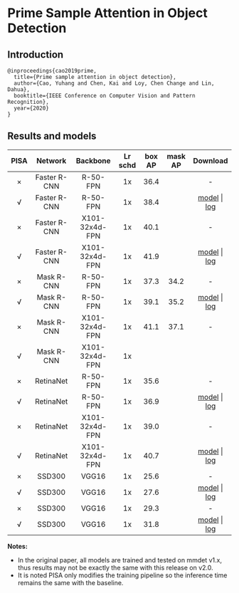 # Prime Sample Attention in Object Detection

## Introduction

```
@inproceedings{cao2019prime,
  title={Prime sample attention in object detection},
  author={Cao, Yuhang and Chen, Kai and Loy, Chen Change and Lin, Dahua},
  booktitle={IEEE Conference on Computer Vision and Pattern Recognition},
  year={2020}
}
```

## Results and models


| PISA | Network | Backbone            | Lr schd | box AP | mask AP | Download |
|:----:|:-------:|:-------------------:|:-------:|:------:|:-------:|:--------:|
| ×    | Faster R-CNN | R-50-FPN       | 1x      | 36.4   |         | - |
| √    | Faster R-CNN | R-50-FPN       | 1x      | 38.4   |         | [model](https://open-mmlab.s3.ap-northeast-2.amazonaws.com/mmdetection/v2.0/pisa/pisa_faster_rcnn_r50_fpn_1x_coco/pisa_faster_rcnn_r50_fpn_1x_coco-dea93523.pth) &#124; [log](https://open-mmlab.s3.ap-northeast-2.amazonaws.com/mmdetection/v2.0/pisa/pisa_faster_rcnn_r50_fpn_1x_coco/pisa_faster_rcnn_r50_fpn_1x_coco_20200506_185619.log.json)  |
| ×    | Faster R-CNN | X101-32x4d-FPN | 1x      | 40.1   |         | - |
| √    | Faster R-CNN | X101-32x4d-FPN | 1x      | 41.9   |         | [model](https://open-mmlab.s3.ap-northeast-2.amazonaws.com/mmdetection/v2.0/pisa/pisa_faster_rcnn_x101_32x4d_fpn_1x_coco/pisa_faster_rcnn_x101_32x4d_fpn_1x_coco-e4accec4.pth) &#124; [log](https://open-mmlab.s3.ap-northeast-2.amazonaws.com/mmdetection/v2.0/pisa/pisa_faster_rcnn_x101_32x4d_fpn_1x_coco/pisa_faster_rcnn_x101_32x4d_fpn_1x_coco_20200505_181503.log.json) |
| ×    | Mask   R-CNN | R-50-FPN       | 1x      | 37.3   | 34.2    | - |
| √    | Mask   R-CNN | R-50-FPN       | 1x      | 39.1   | 35.2    | [model](https://open-mmlab.s3.ap-northeast-2.amazonaws.com/mmdetection/v2.0/pisa/pisa_mask_rcnn_r50_fpn_1x_coco/pisa_mask_rcnn_r50_fpn_1x_coco-dfcedba6.pth) &#124; [log](https://open-mmlab.s3.ap-northeast-2.amazonaws.com/mmdetection/v2.0/pisa/pisa_mask_rcnn_r50_fpn_1x_coco/pisa_mask_rcnn_r50_fpn_1x_coco_20200508_150500.log.json) |
| ×    | Mask   R-CNN | X101-32x4d-FPN | 1x      | 41.1   | 37.1    | - |
| √    | Mask   R-CNN | X101-32x4d-FPN | 1x      |        |         |   |
| ×    | RetinaNet    | R-50-FPN       | 1x      | 35.6   |         | - |
| √    | RetinaNet    | R-50-FPN       | 1x      | 36.9   |         | [model](https://open-mmlab.s3.ap-northeast-2.amazonaws.com/mmdetection/v2.0/pisa/pisa_retinanet_r50_fpn_1x_coco/pisa_retinanet_r50_fpn_1x_coco-76409952.pth) &#124; [log](https://open-mmlab.s3.ap-northeast-2.amazonaws.com/mmdetection/v2.0/pisa/pisa_retinanet_r50_fpn_1x_coco/pisa_retinanet_r50_fpn_1x_coco_20200504_014311.log.json) |
| ×    | RetinaNet    | X101-32x4d-FPN | 1x      | 39.0   |         | - |
| √    | RetinaNet    | X101-32x4d-FPN | 1x      | 40.7   |         | [model](https://open-mmlab.s3.ap-northeast-2.amazonaws.com/mmdetection/v2.0/pisa/pisa_retinanet_x101_32x4d_fpn_1x_coco/pisa_retinanet_x101_32x4d_fpn_1x_coco-a0c13c73.pth) &#124; [log](https://open-mmlab.s3.ap-northeast-2.amazonaws.com/mmdetection/v2.0/pisa/pisa_retinanet_x101_32x4d_fpn_1x_coco/pisa_retinanet_x101_32x4d_fpn_1x_coco_20200505_001404.log.json) |
| ×    | SSD300       | VGG16          | 1x      | 25.6   |         | - |
| √    | SSD300       | VGG16          | 1x      | 27.6   |         | [model](https://open-mmlab.s3.ap-northeast-2.amazonaws.com/mmdetection/v2.0/pisa/pisa_ssd300_coco/pisa_ssd300_coco-710e3ac9.pth) &#124; [log](https://open-mmlab.s3.ap-northeast-2.amazonaws.com/mmdetection/v2.0/pisa/pisa_ssd300_coco/pisa_ssd300_coco_20200504_144325.log.json) |
| ×    | SSD300       | VGG16          | 1x      | 29.3   |         | - |
| √    | SSD300       | VGG16          | 1x      | 31.8   |         | [model](https://open-mmlab.s3.ap-northeast-2.amazonaws.com/mmdetection/v2.0/pisa/pisa_ssd512_coco/pisa_ssd512_coco-247addee.pth) &#124; [log](https://open-mmlab.s3.ap-northeast-2.amazonaws.com/mmdetection/v2.0/pisa/pisa_ssd512_coco/pisa_ssd512_coco_20200508_131030.log.json)  |

**Notes:**
- In the original paper, all models are trained and tested on mmdet v1.x, thus results may not be exactly the same with this release on v2.0.
- It is noted PISA only modifies the training pipeline so the inference time remains the same with the baseline.

